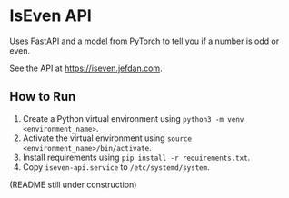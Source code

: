 # IsEven API
Uses FastAPI and a model from PyTorch to tell you if a number is odd or even.

See the API at https://iseven.jefdan.com.

## How to Run
1. Create a Python virtual environment using `python3 -m venv <environment_name>`.
2. Activate the virtual environment using `source <environment_name>/bin/activate`.
3. Install requirements using `pip install -r requirements.txt`.
4. Copy `iseven-api.service` to `/etc/systemd/system`.

(README still under construction)
